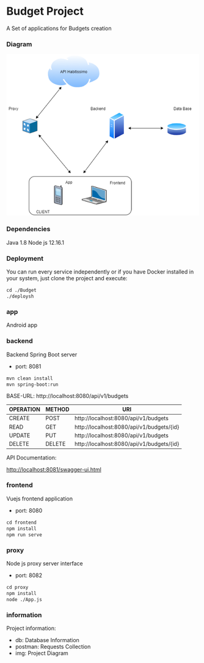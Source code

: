 # Budget Project

A Set of applications for Budgets creation

### Diagram

![Diagram](https://github.com/juanmorschrott/Budget/blob/master/information/img/Diagram.png)

### Dependencies

Java 1.8
Node js 12.16.1

### Deployment

You can run every service independently or if you have Docker installed in your system, just clone the project and execute:

```
cd ./Budget
./deploysh
```

### app

Android app

### backend

Backend Spring Boot server

- port: 8081

```
mvn clean install
mvn spring-boot:run
```
BASE-URL:   http://localhost:8080/api/v1/budgets

|OPERATION|METHOD|URI|
|---|---|---|
|CREATE|POST|http://localhost:8080/api/v1/budgets|
|READ|GET|http://localhost:8080/api/v1/budgets/{id}|
|UPDATE|PUT|http://localhost:8080/api/v1/budgets|
|DELETE|DELETE|http://localhost:8080/api/v1/budgets/{id}|

API Documentation:

[http://localhost:8081/swagger-ui.html](http://localhost:8081/swagger-ui.html)

### frontend

Vuejs frontend application

- port: 8080

```
cd frontend
npm install
npm run serve
```

### proxy

Node js proxy server interface

- port: 8082

```
cd proxy
npm install
node ./App.js
```

### information

Project information:
 - db: Database Information
 - postman: Requests Collection
 - img: Project Diagram
